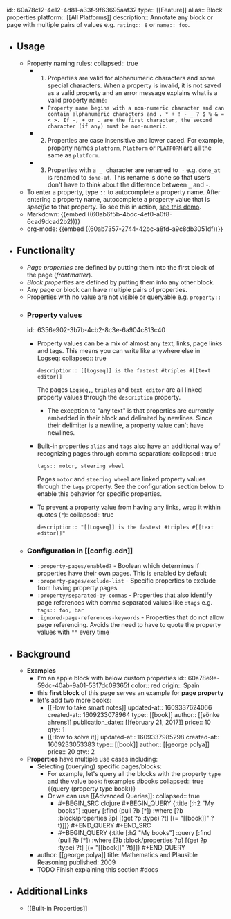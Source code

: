 id:: 60a78c12-4e12-4d81-a33f-9f63695aaf32
type:: [[Feature]]
alias:: Block properties
platform:: [[All Platforms]]
description:: Annotate any block or page with multiple pairs of values e.g. `rating:: 8` or `name:: foo`.

- ## Usage
	- Property naming rules:
	  collapsed:: true
		- 1. Properties are valid for alphanumeric characters and some special characters. When a property is invalid, it is not saved as a valid property and an error message explains what is a valid property name:
			- `Property name begins with a non-numeric character and can contain alphanumeric characters and . * + ! - _ ? $ % & = < >. If -, + or . are the first character, the second character (if any) must be non-numeric.`
		- 2. Properties are case insensitive and lower cased. For example, property names `platform`, `Platform` or `PLATFORM` are all the same as `platform`.
		- 3. Properties with a  `_`  character are renamed to  `-` e.g. `done_at` is renamed to `done-at`. This rename is done so that users don't have to think about the difference between `_` and `-`.
	- To enter a property, type `::` to autocomplete a property name. After entering a property name, autocomplete a property value that is _specific_ to that property. To see this in action, [see this demo](https://www.loom.com/share/27804e1bcd7b4e4bbf71ec14956c42fe).
	- Markdown:
	  {{embed ((60ab6f5b-4bdc-4ef0-a0f8-6cad9dcad2b2))}}
	- org-mode:
	  {{embed ((60ab7357-2744-42bc-a8fd-a9c8db3051df))}}
- ## Functionality
	- _Page properties_ are defined by putting them into the first block of the page (_frontmatter_).
	- _Block properties_ are defined by putting them into any other block.
	- Any page or block can have multiple pairs of properties.
	- Properties with no value are not visible or queryable e.g. `property:: `
	- ### Property values
	  id:: 6356e902-3b7b-4cb2-8c3e-6a904c813c40
		- Property values can be a mix of almost any text, links, page links and tags. This means you can write like anywhere else in Logseq:
		  collapsed:: true
		  ```
		  description:: [[Logseq]] is the fastest #triples #[[text editor]]
		  ```
		  
		  The pages `Logseq,`, `triples` and `text editor` are all linked property values through the `description` property.
			- The exception to "any text" is that properties are currently embedded in their block and delimited by newlines. Since their delimiter is a newline, a property value can't have newlines.
		- Built-in properties `alias` and `tags` also have an additional way of recognizing pages through comma separation:
		  collapsed:: true
		  ```
		  tags:: motor, steering wheel
		  ```
		  Pages `motor` and `steering wheel` are linked property values through the `tags` property. See the configuration section below to enable this behavior for specific properties.
		- To prevent a property value from having any links, wrap it within quotes (`"`):
		  collapsed:: true
		  ```
		  description:: "[[Logseq]] is the fastest #triples #[[text editor]]"
		  ```
	- ### Configuration in [[config.edn]]
		- `:property-pages/enabled?` - Boolean which determines if properties have their own pages. This is enabled by default
		- `:property-pages/exclude-list` - Specific properties to exclude from having property pages
		- `:property/separated-by-commas` - Properties that also identify page references with comma separated values like `:tags` e.g. `tags:: foo, bar`
		- `:ignored-page-references-keywords` - Properties that do not allow page referencing. Avoids the need to have to quote the property values with `""` every time
- ## Background
	- **Examples**
		- I'm an apple block with below custom properties
		  id:: 60a78e9e-59dc-40ab-9a01-5317dc09365f
		  color:: red
		  origin:: Spain
		- this **first block** of this page serves an example for **page property**
		- let's add two more books:
			- [[How to take smart notes]]
			  updated-at:: 1609337624066
			  created-at:: 1609233078964
			  type:: [[book]]
			  author:: [[sönke ahrens]]
			  publication_date:: [[february 21, 2017]]
			  price:: 10
			  qty:: 1
			- [[How to solve it]]
			  updated-at:: 1609337985298
			  created-at:: 1609233053383
			  type:: [[book]]
			  author:: [[george polya]]
			  price:: 20
			  qty:: 2
	- **Properties** have multiple use cases including:
		- Selecting (querying) specific pages/blocks:
			- For example, let's query all the blocks with the property `type` and the value `book`: #examples #books
			  collapsed:: true
			  {{query (property type book)}}
			- Or we can use [[Advanced Queries]]:
			  collapsed:: true
				- #+BEGIN_SRC clojure
				   #+BEGIN_QUERY
				   {:title [:h2 "My books"]
				    :query [:find (pull ?b [*])
				   :where
				   [?b :block/properties ?p]
				   [(get ?p :type) ?t]
				   [(= "[[book]]" ?t)]]}
				   #+END_QUERY
				   #+END_SRC
				- #+BEGIN_QUERY
				  {:title [:h2 "My books"]
				   :query [:find (pull ?b [*])
				  :where
				  [?b :block/properties ?p]
				  [(get ?p :type) ?t]
				  [(= "[[book]]" ?t)]]}
				  #+END_QUERY
		- author: [[george polya]]
		  title: Mathematics and Plausible Reasoning
		  published: 2009
		- TODO Finish explaining this section #docs
- ## Additional Links
	- [[Built-in Properties]]